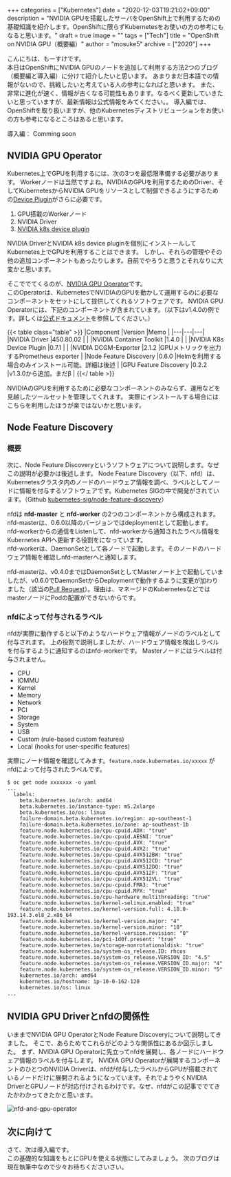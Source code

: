 +++
categories = ["Kubernetes"]
date = "2020-12-03T19:21:02+09:00"
description = "NVIDIA GPUを搭載したサーバをOpenShift上で利用するための基礎知識を紹介します。OpenShiftに限らずKubernetesをお使いの方の参考にもなると思います。"
draft = true
image = ""
tags = ["Tech"]
title = "OpenShift on NVIDIA GPU（概要編）"
author = "mosuke5"
archive = ["2020"]
+++

こんにちは、もーすけです。  
本日はOpenShiftにNVIDIA GPUのノードを追加して利用する方法2つのブログ（概要編と導入編）に分けて紹介したいと思います。
あまりまだ日本語での情報がないので、挑戦したいと考えている人の参考になればと思います。
また、非常に進化が速く、情報が古くなる可能性もあります。なるべく更新していきたいと思っていますが、最新情報は公式情報をみてください。。
導入編では、OpenShiftを取り扱いますが、他のKubernetesディストリビューションをお使いの方も参考になるところはあると思います。

導入編： Comming soon
<!--more-->

## NVIDIA GPU Operator
Kubernetes上でGPUを利用するには、次の3つを最低限準備する必要があります。
Workerノードは当然ですよね。NVIDIAのGPUを利用するためのDriver、そしてKubernetesからNVIDIA GPUをリソースとして制御できるようにするための[Device Plugin](https://kubernetes.io/docs/concepts/extend-kubernetes/compute-storage-net/device-plugins/)がさらに必要です。

1. GPU搭載のWorkerノード
1. NVIDIA Driver
1. [NVIDIA k8s device plugin](https://github.com/NVIDIA/k8s-device-plugin)

NVIDIA DriverとNVIDIA k8s device pluginを個別にインストールしてKubernetes上でGPUを利用することはできます。
しかし、それらの管理やその他の追加コンポーネントもあったりします。自前でやろうと思うとそれなりに大変かと思います。

そこででてくるのが、[NVIDIA GPU Operator](https://github.com/NVIDIA/gpu-operator)です。  
このOperatorは、KubernetesでNVIDIAのGPUを動かして運用するのに必要なコンポーネントをセットにして提供してくれるソフトウェアです。
NVIDIA GPU Operatorには、下記のコンポーネントが含まれています。（以下はv1.4.0の例です。詳しくは[公式ドキュメント](https://docs.nvidia.com/datacenter/cloud-native/gpu-operator/overview.html)を参照してください。）

{{< table class="table" >}}
|Component  |Version  |Memo  |
|---|---|---|
|NVIDIA Driver  |450.80.02  |  |
|NVIDIA Container Toolkit  |1.4.0  |  |
|NVIDIA K8s Device Plugin  |0.7.1  |  |
|NVIDIA DCGM-Exporter  |2.1.2  |GPUメトリックを出力するPrometheus exporter  |
|Node Feature Discovery  |0.6.0  |Helmを利用する場合のみインストール可能。詳細は後述  |
|GPU Feature Discovery  |0.2.2  |v1.3.0から追加。まだβ  |
{{</ table >}}

NVIDIAのGPUを利用するために必要なコンポーネントのみならず、運用などを見越したツールセットを管理してくれます。
実際にインストールする場合にはこちらを利用したほうが楽ではないかと思います。

## Node Feature Discovery
### 概要
次に、Node Feature Discoveryというソフトウェアについて説明します。なぜこの説明が必要かは後述します。
Node Feature Discovery（以下、nfd）は、Kubernetesクラスタ内のノードのハードウェア情報を調べ、ラベルとしてノードに情報を付与するソフトウェアです。Kubernetes SIGの中で開発がされています。（Github [kubernetes-sig/node-feature-discovery](https://github.com/kubernetes-sigs/node-feature-discovery)）

nfdは **nfd-master** と **nfd-worker** の2つのコンポーネントから構成されます。  
nfd-masterは、0.6.0以降のバージョンではdeploymentとして起動します。nfd-workerからの通信をListenして、nfd-workerから通知されたラベル情報をKubernetes APIへ更新する役割をになっています。  
nfd-workerは、DaemonSetとして各ノードで起動します。そのノードのハードウェア情報を確認しnfd-masterへと通知します。

nfd-masterは、v0.4.0まではDaemonSetとしてMasterノード上で起動していましたが、v0.6.0でDaemonSetからDeploymentで動作するように変更が加わりました（該当の[Pull Request](https://github.com/kubernetes-sigs/node-feature-discovery/pull/294)）。理由は、マネージドのKubernetesなどではmasterノードにPodの配置ができないからです。

### nfdによって付与されるラベル
nfdが実際に動作すると以下のようなハードウェア情報がノードのラベルとして付与されます。
上の役割で説明しましたが、ハードウェア情報を検出しラベルを付与するように通知するのはnfd-workerです。
Masterノードにはラベルは付与されません。

- CPU
- IOMMU
- Kernel
- Memory
- Network
- PCI
- Storage
- System
- USB
- Custom (rule-based custom features)
- Local (hooks for user-specific features)

実際にノード情報を確認してみます。`feature.node.kubernetes.io/xxxxx` がnfdによって付与されたラベルです。

```
$ oc get node xxxxxxx -o yaml
...
  labels:
    beta.kubernetes.io/arch: amd64
    beta.kubernetes.io/instance-type: m5.2xlarge
    beta.kubernetes.io/os: linux
    failure-domain.beta.kubernetes.io/region: ap-southeast-1
    failure-domain.beta.kubernetes.io/zone: ap-southeast-1b
    feature.node.kubernetes.io/cpu-cpuid.ADX: "true"
    feature.node.kubernetes.io/cpu-cpuid.AESNI: "true"
    feature.node.kubernetes.io/cpu-cpuid.AVX: "true"
    feature.node.kubernetes.io/cpu-cpuid.AVX2: "true"
    feature.node.kubernetes.io/cpu-cpuid.AVX512BW: "true"
    feature.node.kubernetes.io/cpu-cpuid.AVX512CD: "true"
    feature.node.kubernetes.io/cpu-cpuid.AVX512DQ: "true"
    feature.node.kubernetes.io/cpu-cpuid.AVX512F: "true"
    feature.node.kubernetes.io/cpu-cpuid.AVX512VL: "true"
    feature.node.kubernetes.io/cpu-cpuid.FMA3: "true"
    feature.node.kubernetes.io/cpu-cpuid.MPX: "true"
    feature.node.kubernetes.io/cpu-hardware_multithreading: "true"
    feature.node.kubernetes.io/kernel-selinux.enabled: "true"
    feature.node.kubernetes.io/kernel-version.full: 4.18.0-193.14.3.el8_2.x86_64
    feature.node.kubernetes.io/kernel-version.major: "4"
    feature.node.kubernetes.io/kernel-version.minor: "18"
    feature.node.kubernetes.io/kernel-version.revision: "0"
    feature.node.kubernetes.io/pci-1d0f.present: "true"
    feature.node.kubernetes.io/storage-nonrotationaldisk: "true"
    feature.node.kubernetes.io/system-os_release.ID: rhcos
    feature.node.kubernetes.io/system-os_release.VERSION_ID: "4.5"
    feature.node.kubernetes.io/system-os_release.VERSION_ID.major: "4"
    feature.node.kubernetes.io/system-os_release.VERSION_ID.minor: "5"
    kubernetes.io/arch: amd64
    kubernetes.io/hostname: ip-10-0-162-120
    kubernetes.io/os: linux
...
```

## NVIDIA GPU Driverとnfdの関係性
いままでNVIDIA GPU OperatorとNode Feature Discoveryについて説明してきました。
そこで、あらためてこれらがどのような関係性にあるか図示しました。
まず、NVIDIA GPU Operatorに先立ってnfdを展開し、各ノードにハードウェア情報のラベルを付与します。
NVIDIA GPU Operatorが展開するコンポーネントのひとつのNVIDIA Driverは、nfdが付与したラベルからGPUが搭載されているノードだけに展開されるようになっています。それでようやくNVIDIA DriverとGPUノードが対応付けされるわけです。なぜ、nfdがこの記事ででてきたかわかってきたかと思います。

![nfd-and-gpu-operator](/image/nfd-and-gpu-operator.png)

## 次に向けて
さて、次は導入編です。  
この基礎的な知識をもとにGPUを使える状態にしてみましょう。
次のブログは現在執筆中なので少々お待ちくださいさい。
